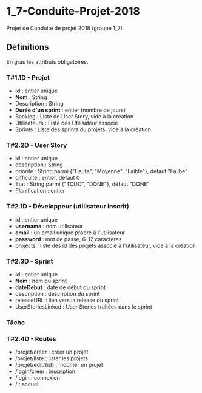 # 1_7-Conduite-Projet-2018
Projet de Conduite de projet 2018 (groupe 1_7)

## Définitions
En gras les attributs obligatoires.

### T#1.1D - Projet
* __id__ : entier unique
* __Nom__ : String
* Description : String
* __Durée d'un sprint__ : entier (nombre de jours)
* Backlog : Liste de User Story, vide à la création
* Utilisateurs : Liste des Utilisateur associé
* Sprints : Liste des sprints du projets, vide à la création

### T#2.2D - User Story
* __id__ : entier unique
* description : String
* priorité : String parmi {"Haute", "Moyenne", "Faible"}, défaut "Failbe"
* difficulté : entier, defaut 0
* Etat : String parmi {"TODO", "DONE"}, défaut "DONE"
* Planification : entier

### T#2.1D - Développeur (utilisateur inscrit)
* __id__ : entier unique
* __username__ : nom utilisateur
* __email__ : un email unique propre à l'utilisateur
* __password__ : mot de passe, 6-12 caractères
* projects : liste des id des projets associé à l'utilisateur, vide à la création

### T#2.3D - Sprint
* __id__ : entier unique
* __Nom__ : nom du sprint
* __dateDebut__ : date de début du sprint
* description : description du sprint
* releaseURL : lien vers la release du sprint
* UserStoriesLinked : User Stories traîtées dans le sprint

### Tâche

### T#2.4D - Routes
* /projet/creer : créer un projet
* /projet/liste : lister les projets
* /projet/edit/{id} : modifier un projet
* /login/creer : inscription
* /login : connexion
* / : accueil
